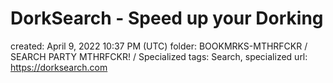 # DorkSearch - Speed up your Dorking

created: April 9, 2022 10:37 PM (UTC)
folder: BOOKMRKS-MTHRFCKR / SEARCH PARTY MTHRFCKR! / Specialized
tags: Search, specialized
url: https://dorksearch.com